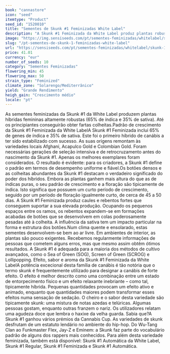 ```yaml
---
book: "cannastore"
icon: "seed"
itemtype: "Product"
seed_id: "1520010"
title: "Sementes de Skunk #1 Feminizadas White Label"
description: "A Skunk #1 Feminizada da White Label produz plantas robustas e fortes que resultam numa colheita rica. Realmente não é possível errar com esta variedade."
image: "https://img.sensiseeds.com/pt/sementes-feminizadas/whitelabel/skunk-1-feminizada-image.png"
slug: "/pt-sementes-de-skunk-1-feminizadas-white-label"
url: "https://sensiseeds.com/pt/sementes-feminizadas/whitelabel/skunk-1-feminizada?a_aid=cannastore"
price: 41.01
currency: "eur"
number_of_seeds: 10
category: "Sementes Feminizadas"
flowering_min: 45
flowering_max: 50
strain_type: "Feminized"
climate_zone: "Solarengo/Mediterrânico"
yield: "Grande Rendimento"
heigh_gain: "Crescimento médio"
locale: "pt"
---
```

As sementes feminizadas da Skunk #1 da White Label produzem plantas híbridas femininas altamente robustas (65% de índica e 35% de sativa). Até os principiantes conseguirão obter fartas colheitas.Padrão de crescimento da Skunk #1 Feminizada da White LabelA Skunk #1 Feminizada inclui 65% de genes de índica e 35% de sativa. Este foi o primeiro híbrido de canábis a ter sido estabilizado com sucesso. As suas origens remontam às variedades locais Afghani, Acapulco Gold e Colombian Gold. Foram necessárias gerações de seleção intensiva e de retrocruzamento antes do nascimento da Skunk #1. Apenas os melhores exemplares foram considerados. O resultado é evidente: para os criadores, a Skunk #1 define o padrão em termos de desempenho uniforme e fiável.Os botões densos e as colheitas abundantes da Skunk #1 destacam o verdadeiro significado do poder dos híbridos. Embora as plantas ganhem mais altura do que as de índicas puras, o seu padrão de crescimento e a floração são tipicamente de índica. Isto significa que possuem um curto período de crescimento, seguido por um período de floração igualmente curto, de cerca de 45 a 50 dias. A Skunk #1 Feminizada produz caules e rebentos fortes que conseguem suportar a sua elevada produção. Ocupando os pequenos espaços entre os ramos, os rebentos expandem-se em formações acabadas de botões que se desenvolvem em colas poderosamente pesadas até à colheita. A influência da sativa tem um impacto particular na forma e estrutura dos botões.Num clima quente e ensolarado, estas sementes desenvolvem-se bem ao ar livre. Em ambientes de interior, as plantas são pouco exigentes. Recebemos regularmente informações de pessoas que cometem alguns erros, mas que mesmo assim obtêm ótimos resultados. A Skunk #1 é adequada para a maioria dos métodos de cultivo avançados, como o Sea of Green (SOG), Screen of Green (SCROG) e Lollipopping. Efeito, sabor e aroma da Skunk #1 Feminizada da White LabelA potência excecional desta família de canábis é tão notória que o termo skunk é frequentemente utilizado para designar a canábis de forte efeito. O efeito é melhor descrito como uma combinação entre um estado de entorpecimento físico e um efeito relaxante inebriante – como tal, tipicamente híbrida. Pequenas quantidades provocam um efeito ativo e animado, enquanto que quantidades maiores podem transformar esses efeitos numa sensação de sedação. O cheiro e o sabor desta variedade são tipicamente skunk: uma mistura de notas azedas e telúricas. Algumas pessoas gostam, enquanto outras franzem o nariz. Os utilizadores relatam uma agudeza doce que lembra o haxixe da velha guarda. Sabia que?A Skunk #1 ganhou vários prémios da Cannabis Cup. As variedades de skunk desfrutam de um estatuto lendário no ambiente do hip-hop. Do Wu-Tang Clan ao Funkmaster Flex, Jay-Z e Eminem: a Skunk faz parte do vocabulário padrão de alguns dos rappers mais conhecidos. Para além desta variedade feminizada, também está disponível: Skunk #1 Automática da White Label, Skunk #1 Regular, Skunk #1 Feminizada e Skunk #1 Automática.
